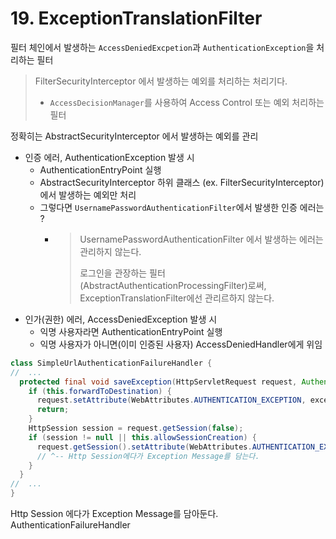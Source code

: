 # 19. ExceptionTranslationFilter

필터 체인에서 발생하는 `AccessDeniedExcpetion`과 `AuthenticationException`을 처리하는 필터

> FilterSecurityInterceptor 에서 발생하는 예외를 처리하는 처리기다.
> - `AccessDecisionManager`를 사용하여 Access Control 또는 예외 처리하는 필터

정확히는 AbstractSecurityInterceptor 에서 발생하는 예외를 관리

- 인증 에러, AuthenticationException 발생 시
    - AuthenticationEntryPoint 실행
    - AbstractSecurityInterceptor 하위 클래스 (ex. FilterSecurityInterceptor)에서 발생하는 예외만 처리
    - 그렇다면 `UsernamePasswordAuthenticationFilter`에서 발생한 인증 에러는 ?
        - > UsernamePasswordAuthenticationFilter 에서 발생하는 에러는 관리하지 않는다.
          > 
          > 로그인을 관장하는 필터(AbstractAuthenticationProcessingFilter)로써, ExceptionTranslationFilter에선 관리르하지 않는다.
- 인가(권한) 에러, AccessDeniedException 발생 시
    - 익명 사용자라면 AuthenticationEntryPoint 실행
    - 익명 사용자가 아니면(이미 인증된 사용자) AccessDeniedHandler에게 위임


```java
class SimpleUrlAuthenticationFailureHandler {
//  ...
  protected final void saveException(HttpServletRequest request, AuthenticationException exception) {
    if (this.forwardToDestination) {
      request.setAttribute(WebAttributes.AUTHENTICATION_EXCEPTION, exception);
      return;
    }
    HttpSession session = request.getSession(false);
    if (session != null || this.allowSessionCreation) {
      request.getSession().setAttribute(WebAttributes.AUTHENTICATION_EXCEPTION, exception);
      // ^-- Http Session에다가 Exception Message를 담는다.
    }
  }
//  ...
}
```
Http Session 에다가 Exception Message를 담아둔다.
AuthenticationFailureHandler